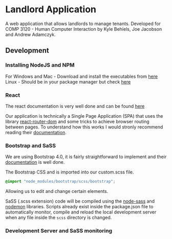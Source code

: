 # Landlord Application

A web application that allows landlords to manage tenants. Developed for COMP 3120 - Human Computer Interaction by Kyle Behiels, Joe Jacobson and Andrew Adamczyk.

## Development

### Installing NodeJS and NPM

For Windows and Mac - Download and install the executables from [here](https://nodejs.org/en/download/)
Linux - Should be in your package manager but check [here](https://nodejs.org/en/download/package-manager/)

### React

The react documentation is very well done and can be found [here](https://reactjs.org/docs/getting-started.html)

Our application is technically a Single Page Application (SPA) that uses the library [react-router-dom](https://www.npmjs.com/package/react-router-dom) and some tricks to achieve browser routing between pages. To understand how this works I would stronly recommend reading their [documentation](https://reacttraining.com/react-router/).

### Bootstrap and SaSS

We are using Bootstrap 4.0, it is fairly straightforward to implement and their [documentation](https://getbootstrap.com/docs/4.0/getting-started/introduction/) is well done.

The Bootstrap CSS and is imported into our custom.scss file.

```scss
@import "node_modules/bootstrap/scss/bootstrap";
```

Allowing us to edit and change certain elements. 

SaSS (.scss extension) code will be compiled using the [node-sass](https://www.npmjs.com/package/node-sass) and [nodemon](https://nodemon.io/) libraries. Scripts already exist inside the package.json file to automatically monitor, compile and reload the local development server when any file inside the `scss` directory is changed. 

### Development Server and SaSS monitoring 